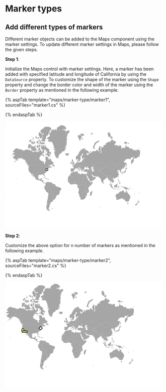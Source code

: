 # Marker types

## Add different types of markers

Different marker objects can be added to the Maps component using the marker settings. To update different marker settings in Maps, please follow the given steps.

**Step 1**:

Initialize the Maps control with marker settings. Here, a marker has been added with specified latitude and longitude of California by using the `DataSource` property. To customize the shape of the marker using the `Shape` property and change the border color and width of the marker using the `Border` property as mentioned in the following example.

{% aspTab template="maps/marker-type/marker1", sourceFiles="marker1.cs" %}

{% endaspTab %}

![Marker type](../images/How-to/marker.PNG)

**Step 2**:

Customize the above option for n number of markers as mentioned in the following example.

{% aspTab template="maps/marker-type/marker2", sourceFiles="marker2.cs" %}

{% endaspTab %}

![Marker type](../images/How-to/marker-type.PNG)